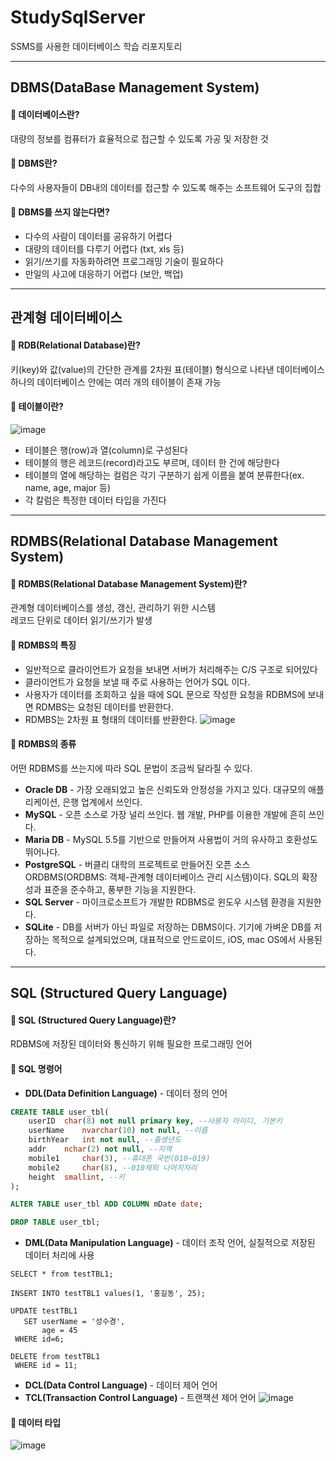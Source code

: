 # StudySqlServer
SSMS를 사용한 데이터베이스 학습 리포지토리

--------------------------------------------

## DBMS(DataBase Management System)
#### 💊 데이터베이스란?<br/>
대량의 정보를 컴퓨터가 효율적으로 접근할 수 있도록 가공 및 저장한 것<br/>

#### 💊 DBMS란?<br/>
다수의 사용자들이 DB내의 데이터를 접근할 수 있도록 해주는 소프트웨어 도구의 집합<br/>

#### 💊 DBMS를 쓰지 않는다면?<br/>
- 다수의 사람이 데이터를 공유하기 어렵다
- 대량의 데이터를 다루기 어렵다 (txt, xls 등)
- 읽기/쓰기를 자동화하려면 프로그래밍 기술이 필요하다
- 만일의 사고에 대응하기 어렵다 (보안, 백업)

--------------------------------------------

## 관계형 데이터베이스
#### 💊 RDB(Relational Database)란?<br/>
키(key)와 값(value)의 간단한 관계를 2차원 표(테이블) 형식으로 나타낸 데이터베이스<br/>
하나의 데이터베이스 안에는 여러 개의 테이블이 존재 가능<br/>

#### 💊 테이블이란?<br/>
![image](https://user-images.githubusercontent.com/77951868/127244719-7b79d19b-6f7a-4fc8-8e3d-d410b6f8e7e9.png) <br/>
- 테이블은 행(row)과 열(column)로 구성된다
- 테이블의 행은 레코드(record)라고도 부르며, 데이터 한 건에 해당한다
- 테이블의 열에 해당하는 컬럼은 각기 구분하기 쉽게 이름을 붙여 분류한다(ex. name, age, major 등) 
- 각 칼럼은 특정한 데이터 타입을 가진다<br/>

--------------------------------------------

## RDMBS(Relational Database Management System)<br/>
#### 💊 RDMBS(Relational Database Management System)란?<br/>
관계형 데이터베이스를 생성, 갱신, 관리하기 위한 시스템<br/>
레코드 단위로 데이터 읽기/쓰기가 발생<br/>

#### 💊 RDMBS의 특징<br/>
- 일반적으로 클라이언트가 요청을 보내면 서버가 처리해주는 C/S 구조로 되어있다
- 클라이언트가 요청을 보낼 때 주로 사용하는 언어가 SQL 이다.
- 사용자가 데이터를 조회하고 싶을 때에 SQL 문으로 작성한 요청을 RDBMS에 보내면 RDMBS는 요청된 데이터를 반환한다.
- RDMBS는 2차원 표 형태의 데이터를 반환한다.
![image](https://user-images.githubusercontent.com/77951868/127245129-43d3c595-5fb3-4854-831f-0d93c48487e0.png)<br/>

#### 💊 RDMBS의 종류<br/>
어떤 RDBMS를 쓰는지에 따라 SQL 문법이 조금씩 달라질 수 있다.<br/>
- **Oracle DB** - 가장 오래되었고 높은 신뢰도와 안정성을 가지고 있다. 대규모의 애플리케이션, 은행 업계에서 쓰인다.
- **MySQL** - 오픈 소스로 가장 널리 쓰인다. 웹 개발, PHP를 이용한 개발에 흔히 쓰인다.
- **Maria DB** - MySQL 5.5를 기반으로 만들어져 사용법이 거의 유사하고 호환성도 뛰어나다.
- **PostgreSQL** - 버클리 대학의 프로젝트로 만들어진 오픈 소스 ORDBMS(ORDBMS: 객체-관계형 데이터베이스 관리 시스템)이다. SQL의 확장성과 표준을 준수하고, 풍부한 기능을 지원한다.
- **SQL Server** - 마이크로소프트가 개발한 RDBMS로 윈도우 시스템 환경을 지원한다.
- **SQLite** - DB를 서버가 아닌 파일로 저장하는 DBMS이다. 기기에 가벼운 DB를 저장하는 목적으로 설계되었으며, 대표적으로 안드로이드, iOS, mac OS에서 사용된다.

--------------------------------------------

## SQL (Structured Query Language)<br/>
#### 💊 SQL (Structured Query Language)란?<br/>
RDBMS에 저장된 데이터와 통신하기 위해 필요한 프로그래밍 언어<br/>

#### 💊 SQL 명령어<br/>
- **DDL(Data Definition Language)** - 데이터 정의 언어 
```sql
CREATE TABLE user_tbl(
    userID	char(8) not null primary key, --사용자 아이디, 기본키
    userName	nvarchar(10) not null, --이름
    birthYear	int not null, --출생년도
    addr	nchar(2) not null, --지역
    mobile1		char(3), --휴대폰 국번(010~019)
    mobile2		char(8), --010제외 나머지자리
    height	smallint, --키
);

ALTER TABLE user_tbl ADD COLUMN mDate date;

DROP TABLE user_tbl;
```
- **DML(Data Manipulation Language)** - 데이터 조작 언어, 실질적으로 저장된 데이터 처리에 사용
```
SELECT * from testTBL1;

INSERT INTO testTBL1 values(1, '홍길동', 25);

UPDATE testTBL1	
   SET userName = '성수경', 
       age = 45
 WHERE id=6;

DELETE from testTBL1 
 WHERE id = 11;
```
- **DCL(Data Control Language)** - 데이터 제어 언어
- **TCL(Transaction Control Language)** - 트랜잭션 제어 언어
![image](https://user-images.githubusercontent.com/77951868/127281365-959e022a-b2c2-41e2-9adb-6e28b1272371.png)<br/>

#### 💊 데이터 타입<br/>
![image](https://user-images.githubusercontent.com/77951868/127281473-95e89c83-0713-4673-8d39-57f694163f45.png)<br/>



